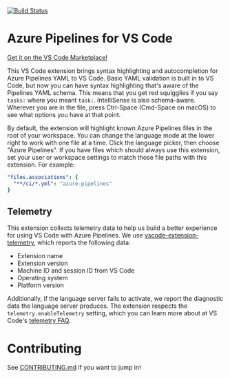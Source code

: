 [![Build Status](https://dev.azure.com/ms/azure-pipelines-vscode/_apis/build/status/CI-and-PR)](https://dev.azure.com/ms/azure-pipelines-vscode/_build/latest?definitionId=11)

# Azure Pipelines for VS Code

[Get it on the VS Code Marketplace!](https://marketplace.visualstudio.com/items?itemName=ms-azure-devops.azure-pipelines)

This VS Code extension brings syntax highlighting and autocompletion for
Azure Pipelines YAML to VS Code. Basic YAML validation is built in to VS Code, but
now you can have syntax highlighting that's aware of the Pipelines YAML schema.
This means that you get red squigglies if you say `tasks:` where you meant `task:`.
IntelliSense is also schema-aware. Wherever you are in the file, press Ctrl-Space
(Cmd-Space on macOS) to see what options you have at that point.

By default, the extension will highlight known Azure Pipelines files in the root
of your workspace. You can change the language mode at the lower right to work
with one file at a time. Click the language picker, then choose "Azure Pipelines".
If you have files which should always use this extension, set your user or
workspace settings to match those file paths with this extension. For example:

```yaml
"files.associations": {
  "**/ci/*.yml": "azure-pipelines"
}
```

## Telemetry

This extension collects telemetry data to help us build a better experience for
using VS Code with Azure Pipelines. We use [vscode-extension-telemetry](https://github.com/Microsoft/vscode-extension-telemetry),
which reports the following data:

- Extension name
- Extension version
- Machine ID and session ID from VS Code
- Operating system
- Platform version

Additionally, if the language server fails to activate, we report the diagnostic
data the language server produces. The extension respects the `telemetry.enableTelemetry`
setting, which you can learn more about at VS Code's
[telemetry FAQ](https://code.visualstudio.com/docs/supporting/faq#_how-to-disable-telemetry-reporting).

# Contributing

See [CONTRIBUTING.md](https://github.com/Microsoft/azure-pipelines-vscode/blob/master/CONTRIBUTING.md) if you want to jump in!
